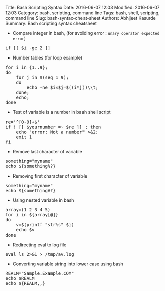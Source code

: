 Title: Bash Scripting Syntax
Date: 2016-06-07 12:03
Modified: 2016-06-07 12:03
Category: bash, scripting, command line
Tags: bash, shell, scripting, command line
Slug: bash-syntax-cheat-sheet
Authors: Abhijeet Kasurde
Summary: Bash scripting syntax cheatsheet

* Compare integer in bash, (for avoiding error : `unary operator expected error`)

<pre>
if [[ $i -ge 2 ]]
</pre>

* Number tables (for loop example)

<pre>
for i in {1..9};
do
    for j in $(seq 1 9);
    do
        echo -ne $i×$j=$((i*j))\\t;
    done;
    echo;
done
</pre>

* Test of variable is a number in bash shell script

<pre>
re='^[0-9]+$'
if ! [[ $yournumber =~ $re ]] ; then
    echo "error: Not a number" >&2;
    exit 1
fi
</pre>

* Remove last character of variable

<pre>
something="myname"
echo ${something%?}
</pre>

* Removing first character of variable

<pre>
something="myname"
echo ${something#?}
</pre>

* Using nested variable in bash

<pre>
array=(1 2 3 4 5)
for i in ${array[@]}
do
    v=$(printf "str%s" $i)
    echo $v
done
</pre>

* Redirecting eval to log file

<pre>
eval ls 2>&1 > /tmp/av.log
</pre>

* Converting variable string into lower case using bash

<pre>
REALM="Sample.Example.COM"
echo $REALM
echo ${REALM,,}
</pre>
